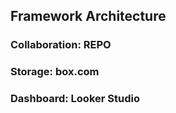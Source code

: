 ## Framework Architecture

### Collaboration: REPO
### Storage: box.com
### Dashboard: Looker Studio